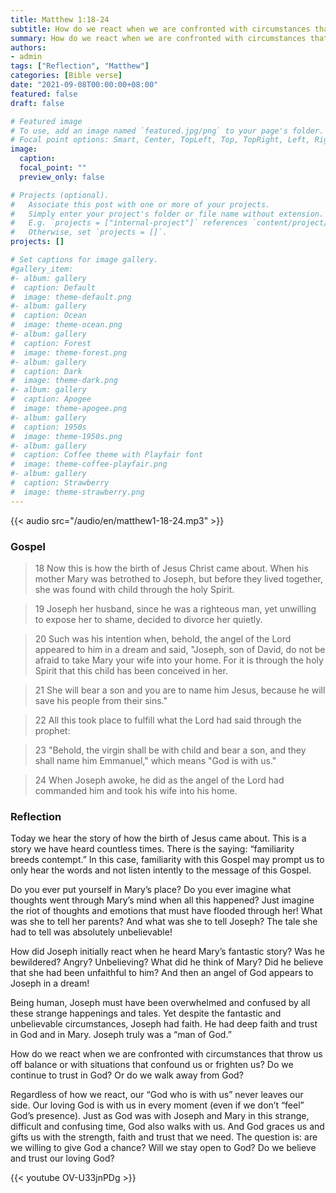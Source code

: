 ```yaml
---
title: Matthew 1:18-24
subtitle: How do we react when we are confronted with circumstances that throw us off balance or with situations that confound us or frighten us? Do we continue to trust in God? Or do we walk away from God?
summary: How do we react when we are confronted with circumstances that throw us off balance or with situations that confound us or frighten us? Do we continue to trust in God? Or do we walk away from God?
authors:
- admin
tags: ["Reflection", "Matthew"]
categories: [Bible verse]
date: "2021-09-08T00:00:00+08:00"
featured: false
draft: false

# Featured image
# To use, add an image named `featured.jpg/png` to your page's folder.
# Focal point options: Smart, Center, TopLeft, Top, TopRight, Left, Right, BottomLeft, Bottom, BottomRight
image:
  caption:
  focal_point: ""
  preview_only: false

# Projects (optional).
#   Associate this post with one or more of your projects.
#   Simply enter your project's folder or file name without extension.
#   E.g. `projects = ["internal-project"]` references `content/project/deep-learning/index.md`.
#   Otherwise, set `projects = []`.
projects: []

# Set captions for image gallery.
#gallery_item:
#- album: gallery
#  caption: Default
#  image: theme-default.png
#- album: gallery
#  caption: Ocean
#  image: theme-ocean.png
#- album: gallery
#  caption: Forest
#  image: theme-forest.png
#- album: gallery
#  caption: Dark
#  image: theme-dark.png
#- album: gallery
#  caption: Apogee
#  image: theme-apogee.png
#- album: gallery
#  caption: 1950s
#  image: theme-1950s.png
#- album: gallery
#  caption: Coffee theme with Playfair font
#  image: theme-coffee-playfair.png
#- album: gallery
#  caption: Strawberry
#  image: theme-strawberry.png
---
```


{{< audio src="/audio/en/matthew1-18-24.mp3" >}}

### Gospel
> 18 Now this is how the birth of Jesus Christ came about. When his mother Mary was betrothed to Joseph, but before they lived together, she was found with child through the holy Spirit.

> 19 Joseph her husband, since he was a righteous man, yet unwilling to expose her to shame, decided to divorce her quietly.

> 20 Such was his intention when, behold, the angel of the Lord appeared to him in a dream and said, "Joseph, son of David, do not be afraid to take Mary your wife into your home. For it is through the holy Spirit that this child has been conceived in her.

> 21 She will bear a son and you are to name him Jesus, because he will save his people from their sins."

> 22 All this took place to fulfill what the Lord had said through the prophet:

> 23 "Behold, the virgin shall be with child and bear a son, and they shall name him Emmanuel," which means "God is with us."

> 24 When Joseph awoke, he did as the angel of the Lord had commanded him and took his wife into his home.


### Reflection
Today we hear the story of how the birth of Jesus came about. This is a story we have heard countless times. There is the saying: “familiarity breeds contempt.” In this case, familiarity with this Gospel may prompt us to only hear the words and not listen intently to the message of this Gospel.

Do you ever put yourself in Mary’s place? Do you ever imagine what thoughts went through Mary’s mind when all this happened? Just imagine the riot of thoughts and emotions that must have flooded through her! What was she to tell her parents? And what was she to tell Joseph? The tale she had to tell was absolutely unbelievable!

How did Joseph initially react when he heard Mary’s fantastic story? Was he bewildered? Angry? Unbelieving? What did he think of Mary? Did he believe that she had been unfaithful to him? And then an angel of God appears to Joseph in a dream!

Being human, Joseph must have been overwhelmed and confused by all these strange happenings and tales. Yet despite the fantastic and unbelievable circumstances, Joseph had faith. He had deep faith and trust in God and in Mary. Joseph truly was a “man of God.”

How do we react when we are confronted with circumstances that throw us off balance or with situations that confound us or frighten us? Do we continue to trust in God? Or do we walk away from God?

Regardless of how we react, our “God who is with us” never leaves our side. Our loving God is with us in every moment (even if we don’t “feel” God’s presence). Just as God was with Joseph and Mary in this strange, difficult and confusing time, God also walks with us. And God graces us and gifts us with the strength, faith and trust that we need. The question is: are we willing to give God a chance? Will we stay open to God? Do we believe and trust our loving God?

{{< youtube OV-U33jnPDg >}}
